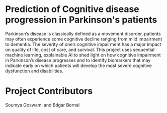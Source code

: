 # Prediction of Cognitive disease progression in Parkinson's patients
Parkinson’s disease is classically defined as a movement disorder, patients may often experience some cognitive decline ranging from mild impairment to dementia. The severity of one’s cognitive impairment has a major impact on quality of life, cost of care, and survival. This project  uses sequential machine learning, explainable AI to shed light on how cognitive impairment in Parkinson’s disease progresses and to identify biomarkers that may indicate early on which patients will develop the most severe cognitive dysfunction and disabilities.

# Project Contributors
Soumya Goswami and Edgar Bernal
